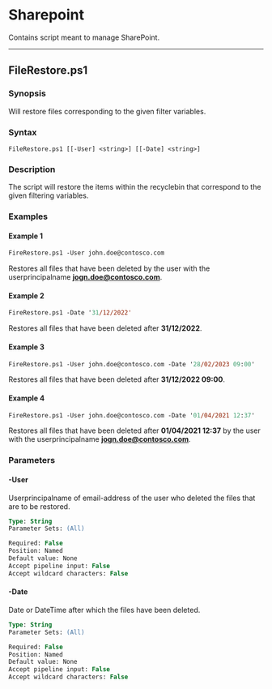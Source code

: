 # Sharepoint
Contains script meant to manage SharePoint.

---

## FileRestore.ps1


### Synopsis
Will restore files corresponding to the given filter variables.


### Syntax
```
FileRestore.ps1 [[-User] <string>] [[-Date] <string>]
```


### Description
The script will restore the items within the recyclebin that correspond to the given filtering variables.


### Examples

#### Example 1
```ps
FireRestore.ps1 -User john.doe@contosco.com
```
Restores all files that have been deleted by the user with the userprincipalname **jogn.doe@contosco.com**.

#### Example 2
```ps
FireRestore.ps1 -Date '31/12/2022'
```
Restores all files that have been deleted after **31/12/2022**.

#### Example 3
```ps
FireRestore.ps1 -User john.doe@contosco.com -Date '28/02/2023 09:00'
```
Restores all files that have been deleted after **31/12/2022 09:00**.

#### Example 4
```ps
FireRestore.ps1 -User john.doe@contosco.com -Date '01/04/2021 12:37'
```
Restores all files that have been deleted after **01/04/2021 12:37** by the user with the userprincipalname **jogn.doe@contosco.com**.


### Parameters

#### -User
Userprincipalname of email-address of the user who deleted the files that are to be restored.
```ps
Type: String
Parameter Sets: (All)

Required: False
Position: Named
Default value: None
Accept pipeline input: False
Accept wildcard characters: False
```

#### -Date
Date or DateTime after which the files have been deleted.
```ps
Type: String
Parameter Sets: (All)

Required: False
Position: Named
Default value: None
Accept pipeline input: False
Accept wildcard characters: False
```